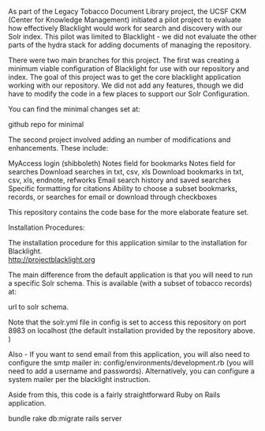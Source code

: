 As part of the Legacy Tobacco Document Library project, the UCSF CKM (Center for Knowledge Management) initiated a pilot project to evaluate how effectively Blacklight would work for search and discovery with our Solr index.  This pilot was limited to Blacklight - we did not evaluate the other parts of the hydra stack for adding documents of managing the repository.

There were two main branches for this project.  The first was creating a minimum viable configuration of Blacklight for use with our repository and index.  The goal of this project was to get the core blacklight application working with our repository.  We did not add any features, though we did have to modify the code in a few places to support our Solr Configuration.  

You can find the minimal changes set at:

github repo for minimal

The second project involved adding an number of modifications and enhancements.  These include:

MyAccess login (shibboleth)
Notes field for bookmarks
Notes field for searches
Download searches in txt, csv, xls
Download bookmarks in txt, csv, xls, endnote, refworks
Email search history and saved searches
Specific formatting for citations
Ability to choose a subset bookmarks, records, or searches for email or download through checkboxes

This repository contains the code base for the more elaborate feature set.  

Installation Procedures:

The installation procedure for this application similar to the installation for Blacklight.  
http://projectblacklight.org

The main difference from the default application is that you will need to run a specific Solr schema.  This is available (with a subset of tobacco records) at:

url to solr schema.  

Note that the solr.yml file in config is set to access this repository on port 8983 on localhost (the default installation provided by the repository above.  )

Also - If you want to send email from this application, you will also need to configure the smtp mailer in:
config/environments/development.rb (you will need to add a username and passwords).  Alternatively, you can configure a system mailer per the blacklight instruction.  

Aside from this, this code is a fairly straightforward Ruby on Rails application.  

bundle
rake db:migrate
rails server
